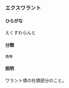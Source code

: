 <div style="display:none;">

## [あ行](securities-terms?id=あ行)

</div>

### エクスワラント

#### ひらがな

えくすわらんと

#### 分類

`債券`

#### 説明

ワラント債の社債部分のこと。 

<div style="display:none;">

## [か行](securities-terms?id=か行)
## [さ行](securities-terms?id=さ行)
## [た行](securities-terms?id=た行)
## [な行](securities-terms?id=な行)
## [は行](securities-terms?id=は行)
## [ま行](securities-terms?id=ま行)
## [や行](securities-terms?id=や行)
## [ら行](securities-terms?id=ら行)
## [わ行](securities-terms?id=わ行)
## [英数字・記号](securities-terms?id=英数字・記号)

</div>

